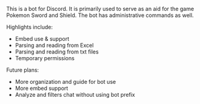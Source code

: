This is a bot for Discord. It is primarily used to serve as an aid for the game Pokemon Sword and Shield.
The bot has administrative commands as well.

Highlights include:
- Embed use & support
- Parsing and reading from Excel
- Parsing and reading from txt files
- Temporary permissions

Future plans:
- More organization and guide for bot use
- More embed support
- Analyze and filters chat without using bot prefix
